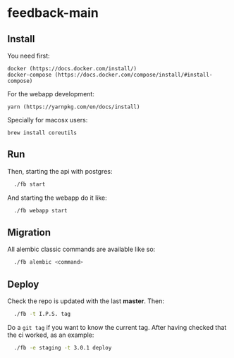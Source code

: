 # feedback-main

## Install
  You need first:

    docker (https://docs.docker.com/install/)
    docker-compose (https://docs.docker.com/compose/install/#install-compose)

  For the webapp development:

    yarn (https://yarnpkg.com/en/docs/install)

  Specially for macosx users:

    brew install coreutils


## Run
  Then, starting the api with postgres:

  ```bash
    ./fb start
  ```
  
  And starting the webapp do it like: 
  ```bash
    ./fb webapp start
  ```


## Migration

  All alembic classic commands are available like so:
  ```bash
    ./fb alembic <command>
  ```


## Deploy

  Check the repo is updated with the last **master**. Then:

  ```bash
    ./fb -t I.P.S. tag
  ```

  Do a `git tag` if you want to know the current tag. After having checked that the ci worked, as an example:

  ```bash
    ./fb -e staging -t 3.0.1 deploy
  ```
